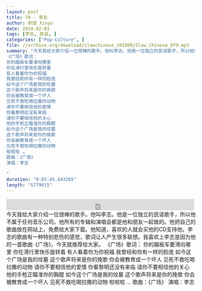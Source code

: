 ```yaml
---
layout: post
title: 79 - 李志
author: 昕煜 Xinyu
date: 2014-02-03
tags: [李志, 民谣, ]
categories: ["Pop-Culture", ]
file: //archive.org/download/slowchinese_201909/Slow_Chinese_079.mp3
summary: "今天我给大家介绍一位很棒的歌手。他叫李志。他是一位独立的民谣歌手，所以他不属于任何音乐公司。他所有的专辑和演唱会都是他和朋友一起做的。他把自己的歌曲放在网站上，免费给大家下载。他知道，喜欢的人就会买他的CD支持他。李志的歌曲有一种特别悲伤的感觉，歌词让人产生很多联想。我喜欢上李志是因为他的一首歌曲《广场》，今天就推荐给大家。
《广场》歌词：
你的蹋板车要滑向哪里
你在滑行里快乐旋转着
有人看着你为你祝福
我曾经和你有一样的脸庞
如今这个广场是我的坟墓
这个歌声将来是你的挽歌
你会被教育成一个坏人
见死不救吃喝拉撒的动物
请你不要相信他的爱情
你看黎明还没有来临
请你不要相信他的关心
他的手枪正瞄准你的胸膛
如今这个广场是我的坟墓
这个歌声将来是你的挽歌
你会被教育成一个坏人
见死不救吃喝拉撒的动物
啦啦啦 …
歌曲：《广场》
演唱：李志
 
"
duration: "0:05:45.443265"
length: "5779015"
---
```


<iframe src="https://archive.org/embed/slowchinese_201909/Slow_Chinese_079.mp3" width="500" height="30" frameborder="0" webkitallowfullscreen="true" mozallowfullscreen="true" allowfullscreen></iframe>
今天我给大家介绍一位很棒的歌手。他叫李志。他是一位独立的民谣歌手，所以他不属于任何音乐公司。他所有的专辑和演唱会都是他和朋友一起做的。他把自己的歌曲放在网站上，免费给大家下载。他知道，喜欢的人就会买他的CD支持他。李志的歌曲有一种特别悲伤的感觉，歌词让人产生很多联想。我喜欢上李志是因为他的一首歌曲《广场》，今天就推荐给大家。
《广场》歌词：
你的蹋板车要滑向哪里
你在滑行里快乐旋转着
有人看着你为你祝福
我曾经和你有一样的脸庞
如今这个广场是我的坟墓
这个歌声将来是你的挽歌
你会被教育成一个坏人
见死不救吃喝拉撒的动物
请你不要相信他的爱情
你看黎明还没有来临
请你不要相信他的关心
他的手枪正瞄准你的胸膛
如今这个广场是我的坟墓
这个歌声将来是你的挽歌
你会被教育成一个坏人
见死不救吃喝拉撒的动物
啦啦啦 …
歌曲：《广场》
演唱：李志
 
